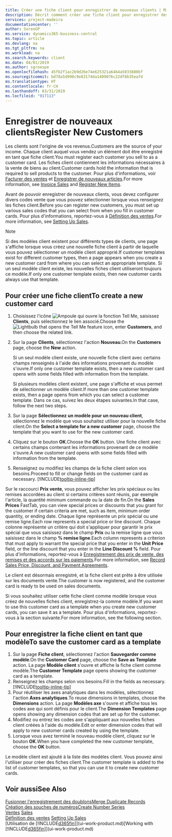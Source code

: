 ```yaml
---
title: Créer une fiche client pour enregistrer de nouveaux clients | Microsoft Docs
description: Décrit comment créer une fiche client pour enregistrer des informations sur chaque nouveau client ou client auquel vous vendez.
services: project-madeira
documentationcenter: ''
author: SorenGP
ms.service: dynamics365-business-central
ms.topic: article
ms.devlang: na
ms.tgt_pltfrm: na
ms.workload: na
ms.search.keywords: client
ms.date: 04/01/2019
ms.author: sgroespe
ms.openlocfilehash: 45fb2f1ac2b9d26e74e625321a64b4a5033880bf
ms.sourcegitcommit: bd78a5d990c9e83174da1409076c22df8b35eafd
ms.translationtype: HT
ms.contentlocale: fr-CH
ms.lasthandoff: 03/31/2019
ms.locfileid: "917113"
---
```

# <a name="register-new-customers"></a><span data-ttu-id="c8135-103">Enregistrer de nouveaux clients</span><span class="sxs-lookup"><span data-stu-id="c8135-103">Register New Customers</span></span>
<span data-ttu-id="c8135-104">Les clients sont l'origine de vos revenus.</span><span class="sxs-lookup"><span data-stu-id="c8135-104">Customers are the source of your income.</span></span> <span data-ttu-id="c8135-105">Chaque client auquel vous vendez un élément doit être enregistré en tant que fiche client.</span><span class="sxs-lookup"><span data-stu-id="c8135-105">You must register each customer you sell to as a customer card.</span></span> <span data-ttu-id="c8135-106">Les fiches client contiennent les informations nécessaires à la vente de biens au client.</span><span class="sxs-lookup"><span data-stu-id="c8135-106">Customer cards hold the information that is required to sell products to the customer.</span></span> <span data-ttu-id="c8135-107">Pour plus d'informations, voir [Facturer des ventes](sales-how-invoice-sales.md) et [Enregistrer de nouveaux articles](inventory-how-register-new-items.md).</span><span class="sxs-lookup"><span data-stu-id="c8135-107">For more information, see [Invoice Sales](sales-how-invoice-sales.md) and [Register New Items](inventory-how-register-new-items.md).</span></span>  

<span data-ttu-id="c8135-108">Avant de pouvoir enregistrer de nouveaux clients, vous devez configurer divers codes vente que vous pouvez sélectionner lorsque vous renseignez les fiches client.</span><span class="sxs-lookup"><span data-stu-id="c8135-108">Before you can register new customers, you must set up various sales codes that you can select from when you fill in customer cards.</span></span> <span data-ttu-id="c8135-109">Pour plus d'informations, reportez-vous à [Définition des ventes](sales-setup-sales.md).</span><span class="sxs-lookup"><span data-stu-id="c8135-109">For more information, see [Setting Up Sales](sales-setup-sales.md).</span></span>

> [!NOTE]  
>   <span data-ttu-id="c8135-110">Si des modèles client existent pour différents types de clients, une page s'affiche lorsque vous créez une nouvelle fiche client à partir de laquelle vous pouvez sélectionner un modèle client approprié.</span><span class="sxs-lookup"><span data-stu-id="c8135-110">If customer templates exist for different customer types, then a page appears when you create a new customer card from where you can select an appropriate template.</span></span> <span data-ttu-id="c8135-111">Si un seul modèle client existe, les nouvelles fiches client utiliseront toujours ce modèle.</span><span class="sxs-lookup"><span data-stu-id="c8135-111">If only one customer template exists, then new customer cards always use that template.</span></span>

## <a name="to-create-a-new-customer-card"></a><span data-ttu-id="c8135-112">Pour créer une fiche client</span><span class="sxs-lookup"><span data-stu-id="c8135-112">To create a new customer card</span></span>
1. <span data-ttu-id="c8135-113">Choisissez l'icône ![Ampoule qui ouvre la fonction Tell Me](media/ui-search/search_small.png "Dites-moi ce que vous voulez faire"), saisissez **Clients**, puis sélectionnez le lien associé.</span><span class="sxs-lookup"><span data-stu-id="c8135-113">Choose the ![Lightbulb that opens the Tell Me feature](media/ui-search/search_small.png "Tell me what you want to do") icon, enter **Customers**, and then choose the related link.</span></span>  
2. <span data-ttu-id="c8135-114">Sur la page **Clients**, sélectionnez l'action **Nouveau**.</span><span class="sxs-lookup"><span data-stu-id="c8135-114">On the **Customers** page, choose the **New** action.</span></span>

    <span data-ttu-id="c8135-115">Si un seul modèle client existe, une nouvelle fiche client avec certains champs renseignés à l'aide des informations provenant du modèle s'ouvre.</span><span class="sxs-lookup"><span data-stu-id="c8135-115">If only one customer template exists, then a new customer card opens with some fields filled with information from the template.</span></span>

    <span data-ttu-id="c8135-116">Si plusieurs modèles client existent, une page s'affiche et vous permet de sélectionner un modèle client.</span><span class="sxs-lookup"><span data-stu-id="c8135-116">If more than one customer template exists, then a page opens from which you can select a customer template.</span></span> <span data-ttu-id="c8135-117">Dans ce cas, suivez les deux étapes suivantes.</span><span class="sxs-lookup"><span data-stu-id="c8135-117">In that case, follow the next two steps.</span></span>
3. <span data-ttu-id="c8135-118">Sur la page **Sélectionnez un modèle pour un nouveau client**, sélectionnez le modèle que vous souhaitez utiliser pour la nouvelle fiche client.</span><span class="sxs-lookup"><span data-stu-id="c8135-118">On the **Select a template for a new customer** page, choose the template that you want to use for the new customer card.</span></span>
4. <span data-ttu-id="c8135-119">Cliquez sur le bouton **OK**.</span><span class="sxs-lookup"><span data-stu-id="c8135-119">Choose the **OK** button.</span></span> <span data-ttu-id="c8135-120">Une fiche client avec certains champs contenant les informations provenant de ce modèle s'ouvre.</span><span class="sxs-lookup"><span data-stu-id="c8135-120">A new customer card opens with some fields filled with information from the template.</span></span>  
5. <span data-ttu-id="c8135-121">Renseignez ou modifiez les champs de la fiche client selon vos besoins.</span><span class="sxs-lookup"><span data-stu-id="c8135-121">Proceed to fill or change fields on the customer card as necessary.</span></span> [!INCLUDE[tooltip-inline-tip](includes/tooltip-inline-tip_md.md)]

<span data-ttu-id="c8135-122">Sur le raccourci **Prix vente**, vous pouvez afficher les prix spéciaux ou les remises accordées au client si certains critères sont réunis, par exemple l'article, la quantité minimum commande ou la date de fin.</span><span class="sxs-lookup"><span data-stu-id="c8135-122">On the **Sales Prices** FastTab, you can view special prices or discounts that you grant for the customer if certain criteria are met, such as item, minimum order quantity, or ending date.</span></span> <span data-ttu-id="c8135-123">Chaque ligne représente un prix spécial ou une remise ligne.</span><span class="sxs-lookup"><span data-stu-id="c8135-123">Each row represents a special price or line discount.</span></span> <span data-ttu-id="c8135-124">Chaque colonne représente un critère qui doit s'appliquer pour garantir le prix spécial que vous saisissez dans le champ **Prix** ou la remise ligne que vous saisissez dans le champ **% remise ligne**.</span><span class="sxs-lookup"><span data-stu-id="c8135-124">Each column represents a criterion that must apply to warrant the special price that you enter in the **Unit Price** field, or the line discount that you enter in the **Line Discount %** field.</span></span> <span data-ttu-id="c8135-125">Pour plus d'informations, reportez-vous à [Enregistrement des prix de vente, des remises et des accords sur les paiements](sales-how-record-sales-price-discount-payment-agreements.md).</span><span class="sxs-lookup"><span data-stu-id="c8135-125">For more information, see [Record Sales Price, Discount, and Payment Agreements](sales-how-record-sales-price-discount-payment-agreements.md).</span></span>

<span data-ttu-id="c8135-126">Le client est désormais enregistré, et la fiche client est prête à être utilisée sur les documents vente.</span><span class="sxs-lookup"><span data-stu-id="c8135-126">The customer is now registered, and the customer card is ready to be used on sales documents.</span></span>

<span data-ttu-id="c8135-127">Si vous souhaitez utiliser cette fiche client comme modèle lorsque vous créez de nouvelles fiches client, enregistrez-la comme modèle.</span><span class="sxs-lookup"><span data-stu-id="c8135-127">If you want to use this customer card as a template when you create new customer cards, you can save it as a template.</span></span> <span data-ttu-id="c8135-128">Pour plus d'informations, reportez-vous à la section suivante.</span><span class="sxs-lookup"><span data-stu-id="c8135-128">For more information, see the following section.</span></span>

## <a name="to-save-the-customer-card-as-a-template"></a><span data-ttu-id="c8135-129">Pour enregistrer la fiche client en tant que modèle</span><span class="sxs-lookup"><span data-stu-id="c8135-129">To save the customer card as a template</span></span>
1. <span data-ttu-id="c8135-130">Sur la page **Fiche client**, sélectionnez l'action **Sauvegarder comme modèle**.</span><span class="sxs-lookup"><span data-stu-id="c8135-130">On the **Customer Card** page, choose the **Save as Template** action.</span></span> <span data-ttu-id="c8135-131">La page **Modèle client** s'ouvre et affiche la fiche client comme modèle.</span><span class="sxs-lookup"><span data-stu-id="c8135-131">The **Customer Template** page opens showing the customer card as a template.</span></span>
2. <span data-ttu-id="c8135-132">Renseignez les champs selon vos besoins.</span><span class="sxs-lookup"><span data-stu-id="c8135-132">Fill in the fields as necessary.</span></span> [!INCLUDE[tooltip-inline-tip](includes/tooltip-inline-tip_md.md)]
3. <span data-ttu-id="c8135-133">Pour réutiliser les axes analytiques dans les modèles, sélectionnez l'action **Axes analytiques**.</span><span class="sxs-lookup"><span data-stu-id="c8135-133">To reuse dimensions in templates, choose the **Dimensions** action.</span></span> <span data-ttu-id="c8135-134">La page **Modèles axe** s'ouvre et affiche tous les codes axe qui sont définis pour le client.</span><span class="sxs-lookup"><span data-stu-id="c8135-134">The **Dimension Templates** page opens showing any dimension codes that are set up for the customer.</span></span>
4. <span data-ttu-id="c8135-135">Modifiez ou entrez les codes axe s'appliquant aux nouvelles fiches client créées à l'aide du modèle.</span><span class="sxs-lookup"><span data-stu-id="c8135-135">Edit or enter dimension codes that will apply to new customer cards created by using the template.</span></span>  
5. <span data-ttu-id="c8135-136">Lorsque vous avez terminé le nouveau modèle client, cliquez sur le bouton **OK**.</span><span class="sxs-lookup"><span data-stu-id="c8135-136">When you have completed the new customer template, choose the **OK** button.</span></span>

<span data-ttu-id="c8135-137">Le modèle client est ajouté à la liste des modèles client. Vous pouvez ainsi l'utiliser pour créer des fiches client.</span><span class="sxs-lookup"><span data-stu-id="c8135-137">The customer template is added to the list of customer templates, so that you can use it to create new customer cards.</span></span>

## <a name="see-also"></a><span data-ttu-id="c8135-138">Voir aussi</span><span class="sxs-lookup"><span data-stu-id="c8135-138">See Also</span></span>
[<span data-ttu-id="c8135-139">Fusionner l'enregistrement des doublons</span><span class="sxs-lookup"><span data-stu-id="c8135-139">Merge Duplicate Records</span></span>](sales-how-merge-duplicate-records.md)  
[<span data-ttu-id="c8135-140">Création des souches de numéros</span><span class="sxs-lookup"><span data-stu-id="c8135-140">Create Number Series</span></span>](ui-create-number-series.md)  
<span data-ttu-id="c8135-141">[Ventes](sales-manage-sales.md)  </span><span class="sxs-lookup"><span data-stu-id="c8135-141">[Sales](sales-manage-sales.md)  </span></span>  
<span data-ttu-id="c8135-142">[Définition des ventes](sales-setup-sales.md)  </span><span class="sxs-lookup"><span data-stu-id="c8135-142">[Setting Up Sales](sales-setup-sales.md)  </span></span>  
<span data-ttu-id="c8135-143">[Utilisation de [!INCLUDE[d365fin](includes/d365fin_md.md)]](ui-work-product.md)</span><span class="sxs-lookup"><span data-stu-id="c8135-143">[Working with [!INCLUDE[d365fin](includes/d365fin_md.md)]](ui-work-product.md)</span></span>
